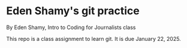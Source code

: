 # Eden Shamy's git practice

By Eden Shamy, Intro to Coding for Journalists class

This repo is a class assignment to learn git. It is due January 22, 2025.